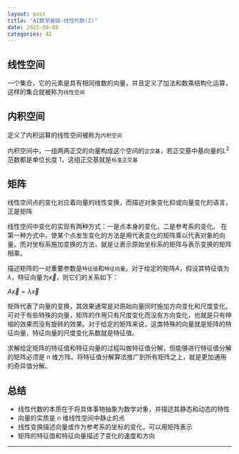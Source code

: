 ```yaml
---
layout: post
title: "AI数学基础-线性代数(2)"
date: 2021-08-08
categories: AI
---
```


## 线性空间

一个集合，它的元素是具有相同维数的向量，并且定义了加法和数乘结构化运算，这样的集合就被称为`线性空间`

## 内积空间

定义了内积运算的线性空间被称为`内积空间`

内积空间中，一组两两正交的向量构成这个空间的`正交基`，若正交基中基向量的$L^2$范数都是单位长度 1，这组正交基就是`标准正交基`

## 矩阵

线性空间点的变化对应着向量的线性变换，而描述对象变化抑或向量变化的语言，正是矩阵

线性空间中变化的实现有两种方式：一是点本身的变化，二是参考系的变化。
在第一种方式中，使某个点发生变化的方法是用代表变化的矩阵乘以代表对象的向量。而对坐标系施加变换的方法，就是让表示原始坐标系的矩阵与表示变换的矩阵相乘。

描述矩阵的一对重要参数是`特征值`和`特征向量`。对于给定的矩阵$A$，假设其特征值为$\lambda$，特征向量为$\vec x$，则它们的关系如下：

$A\vec x = \lambda\vec x$

矩阵代表了向量的变换，其效果通常是对原始向量同时施加方向变化和尺度变化。可对于有些特殊的向量，矩阵的作用只有尺度变化而没有方向变化，也就是只有伸缩的效果而没有旋转的效果。对于给定的矩阵来说，这类特殊的向量就是矩阵的特征向量，特征向量的尺度变化系数就是特征值。

求解给定矩阵的特征值和特征向量的过程叫做特征值分解，但能够进行特征值分解的矩阵必须是 n 维方阵。将特征值分解算法推广到所有矩阵之上，就是更加通用的奇异值分解。

## 总结

- 线性代数的本质在于将具体事物抽象为数学对象，并描述其静态和动态的特性
- 向量的实质是 n 维线性空间中静止的点
- 线性变换描述向量或作为参考系的坐标的变化，可以用矩阵表示
- 矩阵的特征值和特征向量描述了变化的速度和方向

---
